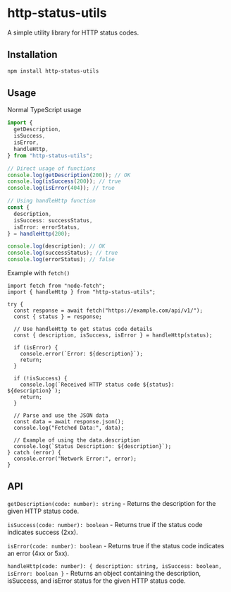 # http-status-utils

A simple utility library for HTTP status codes.

## Installation

```sh
npm install http-status-utils
```

## Usage

Normal TypeScript usage

```ts
import {
  getDescription,
  isSuccess,
  isError,
  handleHttp,
} from "http-status-utils";

// Direct usage of functions
console.log(getDescription(200)); // OK
console.log(isSuccess(200)); // true
console.log(isError(404)); // true

// Using handleHttp function
const {
  description,
  isSuccess: successStatus,
  isError: errorStatus,
} = handleHttp(200);

console.log(description); // OK
console.log(successStatus); // true
console.log(errorStatus); // false
```

Example with `fetch()`

```tsx
import fetch from "node-fetch";
import { handleHttp } from "http-status-utils";

try {
  const response = await fetch("https://example.com/api/v1/");
  const { status } = response;

  // Use handleHttp to get status code details
  const { description, isSuccess, isError } = handleHttp(status);

  if (isError) {
    console.error(`Error: ${description}`);
    return;
  }

  if (!isSuccess) {
    console.log(`Received HTTP status code ${status}: ${description}`);
    return;
  }

  // Parse and use the JSON data
  const data = await response.json();
  console.log("Fetched Data:", data);

  // Example of using the data.description
  console.log(`Status Description: ${description}`);
} catch (error) {
  console.error("Network Error:", error);
}
```

## API

`getDescription(code: number): string` -
Returns the description for the given HTTP status code.

`isSuccess(code: number): boolean` -
Returns true if the status code indicates success (2xx).

`isError(code: number): boolean` -
Returns true if the status code indicates an error (4xx or 5xx).

`handleHttp(code: number): { description: string, isSuccess: boolean, isError: boolean }` -
Returns an object containing the description, isSuccess, and isError status for the given HTTP status code.
